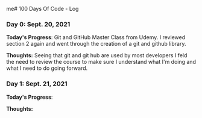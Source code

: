 me# 100 Days Of Code - Log

### Day 0: Sept. 20, 2021

**Today's Progress**: Git and GitHub Master Class from Udemy. I reviewed section 2 again and went through the creation of a git and github library.

**Thoughts:** Seeing that git and git hub are used by most developers I feld the need to review the course to make sure I understand what I'm doing and what I need to do going forward. 

### Day 1: Sept. 21, 2021
**Today's Progress**: 

**Thoughts:** 
